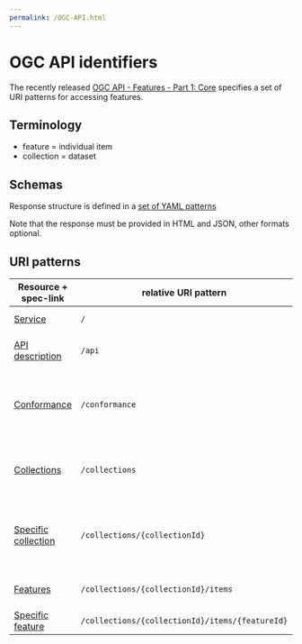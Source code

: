 ```yaml
---
permalink: /OGC-API.html
---
```

# OGC API identifiers
The recently released [OGC API - Features - Part 1: Core](http://www.opengis.net/doc/IS/ogcapi-features-1/1.0) specifies a set of URI patterns for accessing features.

## Terminology
* feature = individual item
* collection = dataset

## Schemas
Response structure is defined in a [set of YAML patterns](http://schemas.opengis.net/ogcapi/features/part1/1.0/openapi/schemas/)

Note that the response must be provided in HTML and JSON, other formats optional. 

## URI patterns
 Resource + spec-link | relative URI pattern | response + example
 --- | --- | --- 
[Service](http://docs.opengeospatial.org/is/17-069r3/17-069r3.html#_api_landing_page) | `/` | [Landing page](https://geo.weather.gc.ca/geomet/features/)
[API description](http://docs.opengeospatial.org/is/17-069r3/17-069r3.html#_api_definition_2) | `/api` | [Swagger with API details](https://geo.weather.gc.ca/geomet/features/api)
[Conformance](http://docs.opengeospatial.org/is/17-069r3/17-069r3.html#_declaration_of_conformance_classes) | `/conformance` | [List of conformance classes implemented by this service](https://geo.weather.gc.ca/geomet/features/conformance)
[Collections](http://docs.opengeospatial.org/is/17-069r3/17-069r3.html#_collections_) | `/collections` | [List of collections available from this service](https://geo.weather.gc.ca/geomet/features/collections)
[Specific collection](http://docs.opengeospatial.org/is/17-069r3/17-069r3.html#_collection_) | `/collections/{collectionId}` | [Description of a collection (but not including the members)](https://geo.weather.gc.ca/geomet/features/collections/climate-stations)
[Features](http://docs.opengeospatial.org/is/17-069r3/17-069r3.html#_items_) | `/collections/{collectionId}/items` | [List of members of a collection](https://geo.weather.gc.ca/geomet/features/collections/climate-stations/items)
[Specific feature](http://docs.opengeospatial.org/is/17-069r3/17-069r3.html#_feature_) | `/collections/{collectionId}/items/{featureId}` | [Description of a feature](https://geo.weather.gc.ca/geomet/features/collections/climate-stations/items/1128958)
